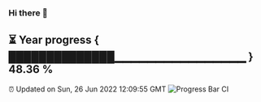 ### Hi there 👋
⏳ Year progress { ██████████████▁▁▁▁▁▁▁▁▁▁▁▁▁▁▁▁ } 48.36 %
---
⏰ Updated on Sun, 26 Jun 2022 12:09:55 GMT
![Progress Bar CI](https://github.com/Moyi321/Moyi321/workflows/Progress%20Bar%20CI/badge.svg)
